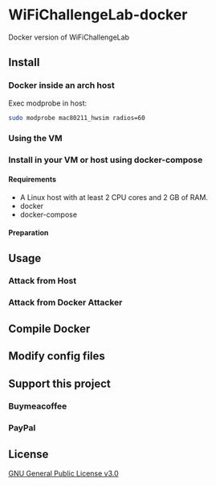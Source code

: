 # WiFiChallengeLab-docker
Docker version of WiFiChallengeLab 

## Install


### Docker inside an arch host

Exec modprobe in host:
``` bash
sudo modprobe mac80211_hwsim radios=60
```

### Using the VM

### Install in your VM or host using docker-compose

#### Requirements

- A Linux host with at least 2 CPU cores and 2 GB of RAM.
- docker
- docker-compose

#### Preparation

## Usage

### Attack from Host

### Attack from Docker Attacker

## Compile Docker

## Modify config files

## Support this project

### Buymeacoffee

### PayPal

 
## License

[GNU General Public License v3.0](https://github.com/RaulCalvoLaorden/WiFiChallengeLab-docker/blob/main/LICENSE)
